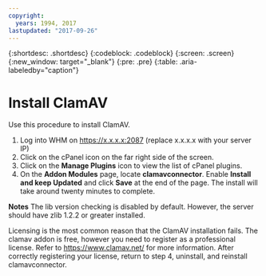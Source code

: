 ```yaml
---
copyright:
  years: 1994, 2017
lastupdated: "2017-09-26"
---
```

{:shortdesc: .shortdesc}
{:codeblock: .codeblock}
{:screen: .screen}
{:new_window: target="_blank"}
{:pre: .pre}
{:table: .aria-labeledby="caption"}

# Install ClamAV

Use this procedure to install ClamAV.

1. Log into WHM on https://x.x.x.x:2087 (replace x.x.x.x with your server IP)
2. Click on the cPanel icon on the far right side of the screen.
3. Click on the **Manage Plugins** icon to view the list of cPanel plugins.
4. On the **Addon Modules** page, locate **clamavconnector**. Enable **Install and keep Updated** and click **Save** at the end of the page.
The install will take around twenty minutes to complete.

**Notes** 
The lib version checking is disabled by default. However, the server should have zlib 1.2.2 or greater installed.

Licensing is the most common reason that the ClamAV installation fails. The clamav addon is free, however you need to register as a professional license. Refer to https://www.clamav.net/ for more information. After correctly registering your license, return to step 4, uninstall, and reinstall clamavconnector.
